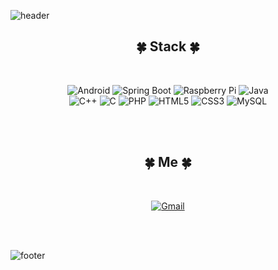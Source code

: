 ![header](https://capsule-render.vercel.app/api?type=waving&color=A3DCBE&height=200&section=header&text=Hello,%20I'm%20Mijin%20&fontSize=40&fontColor=555555)

<!--
**jin0220/jin0220** is a ✨ _special_ ✨ repository because its `README.md` (this file) appears on your GitHub profile.

Here are some ideas to get you started:

- 🔭 I’m currently working on ...
- 🌱 I’m currently learning ...
- 👯 I’m looking to collaborate on ...
- 🤔 I’m looking for help with ...
- 💬 Ask me about ...
- 📫 How to reach me: ...
- 😄 Pronouns: ...
- ⚡ Fun fact: ...
-->

<div align="center">
  
## :four_leaf_clover:   Stack   :four_leaf_clover:
  
</br>
  
![Android](https://img.shields.io/badge/Android-3DDC84?style=flat-square&logo=Android&logoColor=ffffff)
![Spring Boot](https://img.shields.io/badge/Spring%20Boot-6DB33F?style=flat-square&logo=Spring&logoColor=ffffff)
![Raspberry Pi](https://img.shields.io/badge/Raspberry%20Pi-A22846?style=flat-square&logo=Raspberry%20Pi&logoColor=ffffff)
![Java](https://img.shields.io/badge/Java-007396?style=flat-square&logo=Java&logoColor=ffffff)  
![C++](https://img.shields.io/badge/C++-00599C?style=flat-square&logo=C%2b%2b&logoColor=ffffff)
![C](https://img.shields.io/badge/C-A8B9CC?style=flat-square&logo=C&logoColor=ffffff)
![PHP](https://img.shields.io/badge/PHP-777BB4?style=flat-square&logo=PHP&logoColor=ffffff)
![HTML5](https://img.shields.io/badge/HTML5-E34F26?style=flat-square&logo=HTML5&logoColor=ffffff)
![CSS3](https://img.shields.io/badge/CSS3-1572B6?style=flat-square&logo=CSS3&logoColor=ffffff)
![MySQL](https://img.shields.io/badge/MySQL-4479A1?style=flat-square&logo=MySQL&logoColor=ffffff)

</br>
</br>

</div>

<div align="center">
  
## :four_leaf_clover:   Me   :four_leaf_clover:
  
</br>
  
[![Gmail](https://img.shields.io/badge/Gmail-EA4335?style=flat-square&logo=Gmail&logoColor=ffffff)](mailto:alwls2338@gmail.com)

</br>
</br>

</div>
  
![footer](https://capsule-render.vercel.app/api?type=rect&color=A3DCBE&height=30&section=footer&fontSize=90)
